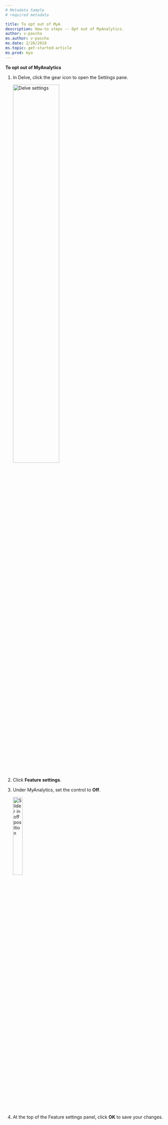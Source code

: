 ```yaml
---
# Metadata Sample
# required metadata

title: To opt out of MyA
description: How-to steps -- Opt out of MyAnalytics. 
author: v-pascha
ms.author: v-pascha
ms.date: 2/26/2018
ms.topic: get-started-article
ms.prod: mya
---
```


**To opt out of MyAnalytics**

1. In Delve, click the gear icon to open the Settings pane.

    <img src="../../../Images/Gear_icon_Delve.png" width="55%" height="55%" alt="Delve settings">
     
2. Click **Feature settings**.
3. Under MyAnalytics, set the control to **Off**.

    <img src="../../../Images/Slider_off.png" width="25%" height="25%" alt="Slider in off position">
  
4. At the top of the Feature settings panel, click **OK** to save your changes. 